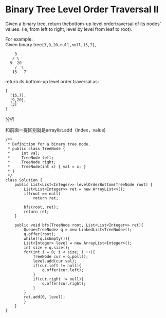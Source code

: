 # Binary Tree Level Order Traversal II

Given a binary tree, return thebottom-up level ordertraversal of its nodes' values. \(ie, from left to right, level by level from leaf to root\).

For example:  
Given binary tree`[3,9,20,null,null,15,7]`,

```text
    3
   / \
  9  20
    /  \
   15   7
```

return its bottom-up level order traversal as:

```text
[
  [15,7],
  [9,20],
  [3]
]
```

分析

和前面一提区别就是arraylist.add（index，value\)

```text
/**
 * Definition for a binary tree node.
 * public class TreeNode {
 *     int val;
 *     TreeNode left;
 *     TreeNode right;
 *     TreeNode(int x) { val = x; }
 * }
 */
class Solution {
    public List<List<Integer>> levelOrderBottom(TreeNode root) {
        List<List<Integer>> ret = new ArrayList<>();
        if(root == null)
            return ret;

        bfs(root, ret);
        return ret;
    }

    public void bfs(TreeNode root, List<List<Integer>> ret){
        Queue<TreeNode> q = new LinkedList<TreeNode>();
        q.offer(root);
        while(!q.isEmpty()){
        List<Integer> level = new ArrayList<Integer>();
        int size = q.size();
        for(int i = 0; i < size; i ++){
            TreeNode cur = q.poll();
            level.add(cur.val);
            if(cur.left != null){
                q.offer(cur.left);
            }
            if(cur.right != null){
                q.offer(cur.right);
            }
        }
        ret.add(0, level);
        }
    }
}
```


